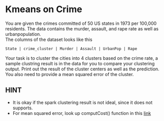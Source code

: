 # Kmeans on Crime   
You are given the crimes committed of 50 US states in 1973 per 100,000 residents. The data contains the murder, assault, and rape rate as well as urbanpopulation.   
The columns of the dataset looks like this
```
State |	crime_cluster |	Murder | Assault | UrbanPop | Rape

```
Your task is to cluster the cities into 4 clusters based on the crime rate, a sample clustring result is in the data for you to compare your clustering output. Print out the result of the cluster centers as well as the prediction. You also need to provide a mean squared error of the cluster.


## HINT
- It is okay if the spark clustering result is not ideal, since it does not supports.  
- For mean squared error, look up computCost() function in this [link](https://spark.apache.org/docs/latest/mllib-clustering.html)

